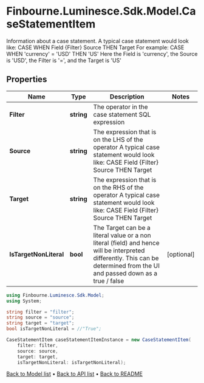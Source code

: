 # Finbourne.Luminesce.Sdk.Model.CaseStatementItem
Information about a case statement. A typical case statement would look like: CASE WHEN Field {Filter} Source THEN Target For example: CASE WHEN 'currency' = 'USD' THEN 'US' Here the Field is 'currency', the Source is 'USD', the Filter is '=', and the Target is 'US'

## Properties

Name | Type | Description | Notes
------------ | ------------- | ------------- | -------------
**Filter** | **string** | The operator in the case statement SQL expression | 
**Source** | **string** | The expression that is on the LHS of the operator A typical case statement would look like: CASE Field {Filter} Source THEN Target | 
**Target** | **string** | The expression that is on the RHS of the operator A typical case statement would look like: CASE Field {Filter} Source THEN Target | 
**IsTargetNonLiteral** | **bool** | The Target can be a literal value or a non literal (field) and hence will be interpreted differently. This can be determined from the UI and passed down as a true / false | [optional] 

```csharp
using Finbourne.Luminesce.Sdk.Model;
using System;

string filter = "filter";
string source = "source";
string target = "target";
bool isTargetNonLiteral = //"True";

CaseStatementItem caseStatementItemInstance = new CaseStatementItem(
    filter: filter,
    source: source,
    target: target,
    isTargetNonLiteral: isTargetNonLiteral);
```

[Back to Model list](../README.md#documentation-for-models) &#8226; [Back to API list](../README.md#documentation-for-api-endpoints) &#8226; [Back to README](../README.md)
